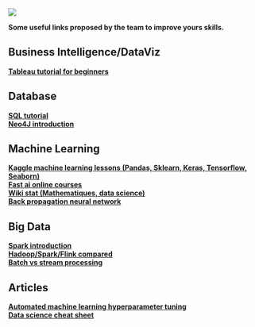 <img src="https://res.cloudinary.com/hrscywv4p/image/upload/c_limit,fl_lossy,h_300,w_300,f_auto,q_auto/v1/70958/mrepwglrmfl0pzrv4onb_ajepll.png" style="margin:auto;"/>

<strong>Some useful links proposed by the team to improve yours skills.<strong>

<h2>Business Intelligence/DataViz</h2>
<a href="https://www.udemy.com/tableau-tutorial-for-beginners">Tableau tutorial for beginners</a><br/>

<h2>Database</h2>
<a href="https://openclassrooms.com/fr/courses/4449026-initiez-vous-a-lalgebre-relationnelle-avec-le-langage-sql">SQL tutorial</a><br>
<a href="https://neo4j.com/graphacademy/online-training/introduction-to-neo4j/part-0/">Neo4J introduction</a><br/>

<h2>Machine Learning</h2>
<a href="https://www.kaggle.com/learn/overview">Kaggle machine learning lessons (Pandas, Sklearn, Keras, Tensorflow, Seaborn)</a><br/>
<a href="https://www.fast.ai/">Fast ai online courses</a><br/>
<a href="http://wikistat.fr/">Wiki stat (Mathematiques, data science)</a><br/>
<a href="https://google-developers.appspot.com/machine-learning/crash-course/backprop-scroll/">Back propagation neural network</a><br/>

<h2>Big Data</h2>
<a href="https://www.tutorialspoint.com/apache_spark/apache_spark_introduction.htm">Spark introduction</a><br/>
<a href="https://www.digitalocean.com/community/tutorials/hadoop-storm-samza-spark-and-flink-big-data-frameworks-compared">Hadoop/Spark/Flink compared</a><br/>
<a href="https://medium.com/@gowthamy/big-data-battle-batch-processing-vs-stream-processing-5d94600d8103">Batch vs stream processing</a><br/>

<h2>Articles</h2>
<a href="https://towardsdatascience.com/automated-machine-learning-hyperparameter-tuning-in-python-dfda59b72f8a">Automated machine learning hyperparameter tuning</a><br/>
<a href="https://github.com/abhat222/Data-Science--Cheat-Sheet?fbclid=IwAR3L5vD2B1vPn0JhiZzHX7RJDvbAA-8lBfbWbl7rg4X_1xOGlUk-5nSwKi0">Data science cheat sheet</a><br/>
